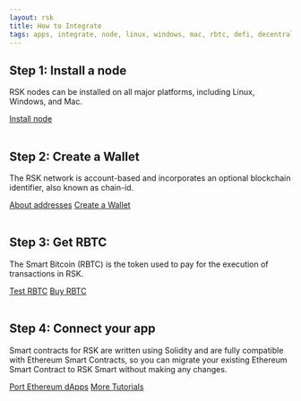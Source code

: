 ```yaml
---
layout: rsk
title: How to Integrate
tags: apps, integrate, node, linux, windows, mac, rbtc, defi, decentralized, quick-start, guides, tutorial, testnet, networks, dapps, tools, rsk, ethereum, smart-contracts, install, get-started, how-to, mainnet, testnet, contracts, wallets
---
```


## Step 1: Install a node

RSK nodes can be installed on all major platforms, including Linux, Windows, and Mac.

<a href="/rsk/node/install" class="green-button">Install node</a>
<br/><br/>

## Step 2: Create a Wallet

The RSK network is account-based and incorporates an optional blockchain identifier, also known as chain-id.

<a href="/rsk/architecture/account-based" class="green-button">About addresses</a>
<a href="/rif/wallet/" class="green-button">Create a Wallet</a>
<br/><br/>

## Step 3: Get RBTC

The Smart Bitcoin (RBTC) is the token used to pay for the execution of transactions in RSK.

<a href="https://faucet.testnet.rsk.co" target="_blank" class="green-button">Test RBTC</a>
<a href="/rsk/rbtc" class="green-button">Buy RBTC</a>
<br/><br/>

## Step 4: Connect your app

Smart contracts for RSK are written using Solidity and are fully compatible with Ethereum Smart Contracts, so you can migrate your existing Ethereum Smart Contract to RSK Smart without making any changes.

<a href="/tutorials/ethereum-devs/port-ethereum-dapps" class="green-button">Port Ethereum dApps</a>
<a href="/tutorials" class="green-button">More Tutorials</a>
<br/><br/>
